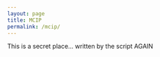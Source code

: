 ```yaml
---
layout: page
title: MCIP
permalink: /mcip/
---
```


This is a secret place... written by the script AGAIN
